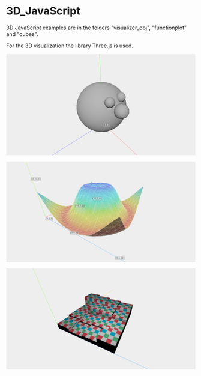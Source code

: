 # 3D_JavaScript

3D JavaScript examples are in the folders "visualizer_obj", "functionplot" and "cubes".

For the 3D visualization the library Three.js is used.

![alt text](https://github.com/jkrn/3D_JavaScript/blob/main/images/visualizer_obj.png?raw=true)

![alt text](https://github.com/jkrn/3D_JavaScript/blob/main/images/functionplot.png?raw=true)

![alt text](https://github.com/jkrn/3D_JavaScript/blob/main/images/cubes.png?raw=true)
